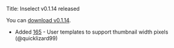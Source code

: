 Title: Inselect v0.1.14 released

You can [download v0.1.14](https://github.com/NaturalHistoryMuseum/inselect/releases/tag/v0.1.14).

- Added [165](https://github.com/NaturalHistoryMuseum/inselect/issues/165) - User templates to support thumbnail width pixels (@quicklizard99)

